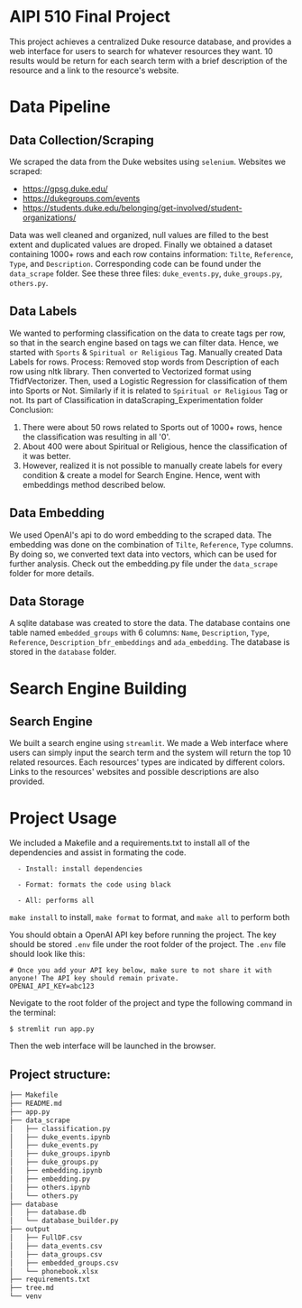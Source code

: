 # AIPI 510 Final Project
This project achieves a centralized Duke resource database, and provides a web interface for users to search for whatever resources they want. 10 results would be return for each search term with a brief description of the resource and a link to the resource's website. 

# Data Pipeline
## Data Collection/Scraping
 We scraped the data from the Duke websites using `selenium`. 
Websites we scraped:
- https://gpsg.duke.edu/
- https://dukegroups.com/events
- https://students.duke.edu/belonging/get-involved/student-organizations/

Data was well cleaned and organized, null values are filled to the best extent and duplicated values are droped. Finally we obtained a dataset containing 1000+ rows and each row contains information: `Tilte`, `Reference`, `Type`, and `Description`. Corresponding code can be found under the `data_scrape` folder. See these three files: `duke_events.py`, `duke_groups.py`, `others.py`.

## Data Labels
We wanted to performing classification on the data to create tags per row, so that in the search engine based on tags we can filter data. Hence, we started with `Sports` & `Spiritual or Religious` Tag. Manually created Data Labels for rows. 
Process: Removed stop words from Description of each row using nltk library. Then converted to Vectorized format using TfidfVectorizer. Then, used a Logistic Regression for classification of them into Sports or Not. Similarly if it is related to `Spiritual or Religious` Tag or not. Its part of Classification in dataScraping_Experimentation folder
Conclusion: 
1. There were about 50 rows related to Sports out of 1000+ rows, hence the classification was resulting in all '0'.
2. About 400 were about Spiritual or Religious, hence the classification of it was better.
3. However, realized it is not possible to manually create labels for every condition & create a model for Search Engine. Hence, went with embeddings method described below. 

## Data Embedding
We used OpenAI's api to do word embedding to the scraped data. The embedding was done on the combination of `Tilte`, `Reference`, `Type` columns. By doing so, we converted text data into vectors, which can be used for further analysis. Check out the embedding.py file under the `data_scrape` folder for more details.

## Data Storage
A sqlite database was created to store the data. The database contains one table named `embedded_groups` with 6 columns: `Name`, `Description`, `Type`, `Reference`, `Description_bfr_embeddings` and `ada_embedding`. The database is stored in the `database` folder.

# Search Engine Building
## Search Engine
We built a search engine using `streamlit`. We made a Web interface where users can simply input the search term and the system will return the top 10 related resources. Each resources' types are indicated by different colors. Links to the resources' websites and possible descriptions are also provided.

# Project Usage
We included a Makefile and a requirements.txt to install all of the dependencies and assist in formating the code.

      - Install: install dependencies

      - Format: formats the code using black
      
      - All: performs all


`make install` to install, `make format` to format, and `make all` to perform both

You should obtain a OpenAI API key before running the project. The key should be stored `.env` file under the root folder of the project. The `.env` file should look like this:
```
# Once you add your API key below, make sure to not share it with anyone! The API key should remain private.
OPENAI_API_KEY=abc123
```
Nevigate to the root folder of the project and type the following command in the terminal:
``` 
$ stremlit run app.py
```
Then the web interface will be launched in the browser.

## Project structure:
```bash
├── Makefile
├── README.md
├── app.py
├── data_scrape
│   ├── classification.py
│   ├── duke_events.ipynb
│   ├── duke_events.py
│   ├── duke_groups.ipynb
│   ├── duke_groups.py
│   ├── embedding.ipynb
│   ├── embedding.py
│   ├── others.ipynb
│   └── others.py
├── database
│   ├── database.db
│   └── database_builder.py
├── output
│   ├── FullDF.csv
│   ├── data_events.csv
│   ├── data_groups.csv
│   ├── embedded_groups.csv
│   └── phonebook.xlsx
├── requirements.txt
├── tree.md
└── venv
```
